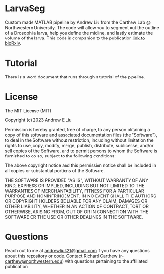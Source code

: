 # LarvaSeg
Custom made MATLAB pipeline by Andrew Liu from the Carthew Lab @ Northwestern University. The code will allow you to segment out the outline of a Drosophila larva, help you define the midline, and lastly estimate the volume of the larva.
This code is companion to the publication [link to bioRxiv](https://www.biorxiv.org/content/10.1101/2023.08.01.551465v1).

# Tutorial
There is a word document that runs through a tutorial of the pipeline.

# License
The MIT License (MIT)

Copyright (c) 2023 Andrew E Liu

Permission is hereby granted, free of charge, to any person obtaining a copy of this software and associated documentation files (the "Software"), to deal in the Software without restriction, including without limitation the rights to use, copy, modify, merge, publish, distribute, sublicense, and/or sell copies of the Software, and to permit persons to whom the Software is furnished to do so, subject to the following conditions:

The above copyright notice and this permission notice shall be included in all copies or substantial portions of the Software.

THE SOFTWARE IS PROVIDED "AS IS", WITHOUT WARRANTY OF ANY KIND, EXPRESS OR IMPLIED, INCLUDING BUT NOT LIMITED TO THE WARRANTIES OF MERCHANTABILITY, FITNESS FOR A PARTICULAR PURPOSE AND NONINFRINGEMENT. IN NO EVENT SHALL THE AUTHORS OR COPYRIGHT HOLDERS BE LIABLE FOR ANY CLAIM, DAMAGES OR OTHER LIABILITY, WHETHER IN AN ACTION OF CONTRACT, TORT OR OTHERWISE, ARISING FROM, OUT OF OR IN CONNECTION WITH THE SOFTWARE OR THE USE OR OTHER DEALINGS IN THE SOFTWARE.



# Questions
Reach out to me at andrewliu321@gmail.com if you have any questions about this repository or code. Contact Richard Carthew (r-carthew@northwestern.edu) with questions pertaining to the affiliated publication
